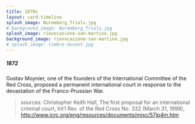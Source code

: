 ```yaml
---
title: 1870s
layout: card-timeline
splash_image: Nuremberg_Trials.jpg
# background_image: Nuremberg_Trials.jpg
splash_image: rievocazione-san-martino.jpg
background_image: rievocazione-san-martino.jpg
# splash_image: timbre-dunant.jpg
---
```

##### 1872

Gustav Moynier, one of the founders of the International Committee of the Red Cross, proposed a permanent international court in response to the devastation of the Franco-Prussian War.

> sources: Christopher Keith Hall, The first proposal for an international criminal court, Int’l Rev. of the Red Cross No. 332 (March 31, 1998), <http://www.icrc.org/eng/resources/documents/misc/57jp4m.htm>
